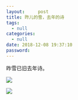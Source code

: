 ```yaml
---
layout:     post
title: 昨儿的雪，去年的诗
tags:
  - null
categories:
  - null
date: 2018-12-08 19:37:10
password:
---
```


昨雪已旧去年诗。

<!--more-->

![](https://i.loli.net/2018/12/08/5c0bad10d0b78.jpg)

![](https://i.loli.net/2018/12/08/5c0bacf9669fc.jpg)



